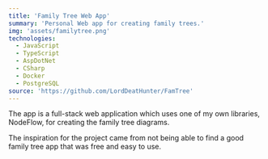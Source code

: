 ```yaml
---
title: 'Family Tree Web App'
summary: 'Personal Web app for creating family trees.'
img: 'assets/familytree.png'
technologies:
  - JavaScript
  - TypeScript
  - AspDotNet
  - CSharp
  - Docker
  - PostgreSQL
source: 'https://github.com/LordDeatHunter/FamTree'
---
```


The app is a full-stack web application which uses one of my own libraries, NodeFlow, for creating the family tree
diagrams.

The inspiration for the project came from not being able to find a good family tree app that was free and easy to use.
